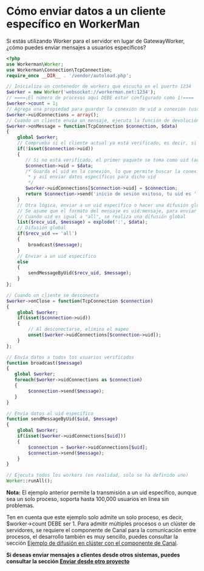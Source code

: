 # Cómo enviar datos a un cliente específico en WorkerMan
Si estás utilizando Worker para el servidor en lugar de GatewayWorker, ¿cómo puedes enviar mensajes a usuarios específicos?

```php
<?php
use Workerman\Worker;
use Workerman\Connection\TcpConnection;
require_once __DIR__ . '/vendor/autoload.php';

// Inicializa un contenedor de workers que escucha en el puerto 1234
$worker = new Worker('websocket://workerman.net:1234');
// ====¡El número de procesos aquí DEBE estar configurado como 1!====
$worker->count = 1;
// Agrega una propiedad para guardar la conexión de uid a conexión (uid es la identificación única del usuario o del cliente)
$worker->uidConnections = array();
// Cuando un cliente envía un mensaje, ejecuta la función de devolución de llamada
$worker->onMessage = function(TcpConnection $connection, $data)
{
    global $worker;
    // Comprueba si el cliente actual ya está verificado, es decir, si se estableció un uid
    if(!isset($connection->uid))
    {
       // Si no está verificado, el primer paquete se toma como uid (aquí, para mayor comodidad en la demostración, no se realiza una verificación real)
       $connection->uid = $data;
       /* Guarda el uid en la conexión, lo que permite buscar la conexión mediante el uid, 
        * y así enviar datos específicos para dicho uid
        */
       $worker->uidConnections[$connection->uid] = $connection;
       return $connection->send('inicio de sesión exitoso, tu uid es ' . $connection->uid);
    }
    // Otra lógica, enviar a un uid específico o hacer una difusión global
    // Se asume que el formato del mensaje es uid:mensaje, para enviar el mensaje al uid
    // Cuando uid es igual a "all", se realiza una difusión global
    list($recv_uid, $message) = explode(':', $data);
    // Difusión global
    if($recv_uid == 'all')
    {
        broadcast($message);
    }
    // Enviar a un uid específico
    else
    {
        sendMessageByUid($recv_uid, $message);
    }
};

// Cuando un cliente se desconecta
$worker->onClose = function(TcpConnection $connection)
{
    global $worker;
    if(isset($connection->uid))
    {
        // Al desconectarse, elimina el mapeo
        unset($worker->uidConnections[$connection->uid]);
    }
};

// Envía datos a todos los usuarios verificados
function broadcast($message)
{
   global $worker;
   foreach($worker->uidConnections as $connection)
   {
        $connection->send($message);
   }
}

// Envía datos al uid específico
function sendMessageByUid($uid, $message)
{
    global $worker;
    if(isset($worker->uidConnections[$uid]))
    {
        $connection = $worker->uidConnections[$uid];
        $connection->send($message);
    }
}

// Ejecuta todos los workers (en realidad, solo se ha definido uno)
Worker::runAll();
```
**Nota:**
El ejemplo anterior permite la transmisión a un uid específico, aunque sea un solo proceso, soporta hasta 100,000 usuarios en línea sin problemas.


Ten en cuenta que este ejemplo solo admite un solo proceso, es decir, $worker->count DEBE ser 1. Para admitir múltiples procesos o un clúster de servidores, se requiere el componente de Canal para la comunicación entre procesos, el desarrollo también es muy sencillo, puedes consultar la sección [Ejemplo de difusión en clúster con el componente de Canal](../components/channel-examples.md).

**Si deseas enviar mensajes a clientes desde otros sistemas, puedes consultar la sección [Enviar desde otro proyecto](push-in-other-project.md)**
